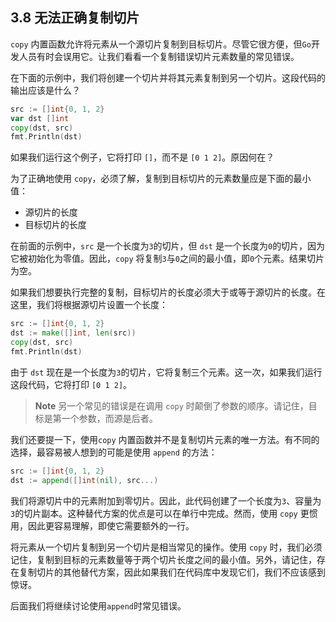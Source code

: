 ## 3.8 无法正确复制切片

`copy` 内置函数允许将元素从一个源切片复制到目标切片。尽管它很方便，但`Go`开发人员有时会误用它。让我们看看一个复制错误切片元素数量的常见错误。

在下面的示例中，我们将创建一个切片并将其元素复制到另一个切片。这段代码的输出应该是什么？

```go
src := []int{0, 1, 2}
var dst []int
copy(dst, src)
fmt.Println(dst)
```

如果我们运行这个例子，它将打印 `[]`，而不是 `[0 1 2]`。原因何在？

为了正确地使用 `copy`，必须了解，复制到目标切片的元素数量应是下面的最小值：

* 源切片的长度
* 目标切片的长度

在前面的示例中，`src` 是一个长度为`3`的切片，但 `dst` 是一个长度为`0`的切片，因为它被初始化为零值。因此，`copy` 将复制`3`与`0`之间的最小值，即`0`个元素。结果切片为空。

如果我们想要执行完整的复制，目标切片的长度必须大于或等于源切片的长度。在这里，我们将根据源切片设置一个长度：

```go
src := []int{0, 1, 2}
dst := make([]int, len(src))
copy(dst, src)
fmt.Println(dst)
```

由于 `dst` 现在是一个长度为`3`的切片，它将复制三个元素。这一次，如果我们运行这段代码，它将打印 `[0 1 2]`。

> **Note** 另一个常见的错误是在调用 `copy` 时颠倒了参数的顺序。请记住，目标是第一个参数，而源是后者。

我们还要提一下，使用`copy` 内置函数并不是复制切片元素的唯一方法。有不同的选择，最容易被人想到的可能是使用 `append` 的方法：

```go
src := []int{0, 1, 2}
dst := append([]int(nil), src...)
```

我们将源切片中的元素附加到零切片。因此，此代码创建了一个长度为`3`、容量为`3`的切片副本。这种替代方案的优点是可以在单行中完成。然而，使用 `copy` 更惯用，因此更容易理解，即使它需要额外的一行。

将元素从一个切片复制到另一个切片是相当常见的操作。使用 `copy` 时，我们必须记住，复制到目标的元素数量等于两个切片长度之间的最小值。另外，请记住，存在复制切片的其他替代方案，因此如果我们在代码库中发现它们，我们不应该感到惊讶。

后面我们将继续讨论使用`append`时常见错误。